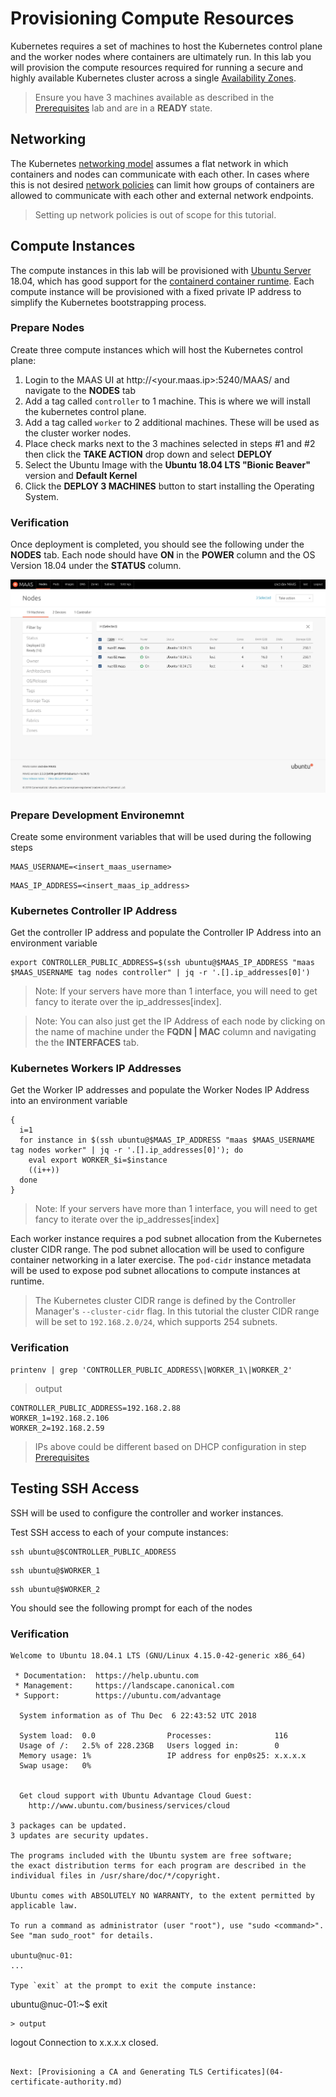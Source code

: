 # Provisioning Compute Resources

Kubernetes requires a set of machines to host the Kubernetes control plane and the worker nodes where containers are ultimately run. In this lab you will provision the compute resources required for running a secure and highly available Kubernetes cluster across a single [Availability Zones](https://docs.maas.io/2.4/en/manage-zones).

> Ensure you have 3 machines available as described in the [Prerequisites](01-prerequisites.md) lab and are in a **READY** state.

## Networking

The Kubernetes [networking model](https://kubernetes.io/docs/concepts/cluster-administration/networking/#kubernetes-model) assumes a flat network in which containers and nodes can communicate with each other. In cases where this is not desired [network policies](https://kubernetes.io/docs/concepts/services-networking/network-policies/) can limit how groups of containers are allowed to communicate with each other and external network endpoints.

> Setting up network policies is out of scope for this tutorial.


## Compute Instances

The compute instances in this lab will be provisioned with [Ubuntu Server](https://www.ubuntu.com/server) 18.04, which has good support for the [containerd container runtime](https://github.com/containerd/containerd). Each compute instance will be provisioned with a fixed private IP address to simplify the Kubernetes bootstrapping process.

### Prepare Nodes

Create three compute instances which will host the Kubernetes control plane:

1. Login to the MAAS UI at http://<your.maas.ip>:5240/MAAS/ and navigate to the **NODES** tab
2. Add a tag called `controller` to 1 machine. This is where we will install the kubernetes control plane.
3. Add a tag called `worker` to 2 additional machines. These will be used as the cluster worker nodes.
4. Place check marks next to the 3 machines selected in steps #1 and #2 then click the **TAKE ACTION** drop down and select **DEPLOY**
5. Select the Ubuntu Image with the **Ubuntu 18.04 LTS "Bionic Beaver"** version and **Default Kernel**
6. Click the **DEPLOY 3 MACHINES** button to start installing the Operating System.

### Verification

Once deployment is completed, you should see the following under the **NODES** tab. Each node should have **ON** in the **POWER** column and the OS Version 18.04 under the **STATUS** column.

![Compute Ready Image](/images/compute-ready.png)

### Prepare Development Environemnt

Create some environment variables that will be used during the following steps

```
MAAS_USERNAME=<insert_maas_username>
```

```
MAAS_IP_ADDRESS=<insert_maas_ip_address>
```

### Kubernetes Controller IP Address

Get the controller IP address and populate the Controller IP Address into an environment variable

```
export CONTROLLER_PUBLIC_ADDRESS=$(ssh ubuntu@$MAAS_IP_ADDRESS "maas $MAAS_USERNAME tag nodes controller" | jq -r '.[].ip_addresses[0]')
```

> Note: If your servers have more than 1 interface, you will need to get fancy to iterate over the ip_addresses[index]. 

> Note: You can also just get the IP Address of each node by clicking on the name of machine under the **FQDN | MAC** column and navigating the the **INTERFACES** tab.

### Kubernetes Workers IP Addresses

Get the Worker IP addresses and populate the Worker Nodes IP Address into an environment variable

```
{
  i=1
  for instance in $(ssh ubuntu@$MAAS_IP_ADDRESS "maas $MAAS_USERNAME tag nodes worker" | jq -r '.[].ip_addresses[0]'); do
    eval export WORKER_$i=$instance
    ((i++))
  done
}
```

> Note: If your servers have more than 1 interface, you will need to get fancy to iterate over the ip_addresses[index]

Each worker instance requires a pod subnet allocation from the Kubernetes cluster CIDR range. The pod subnet allocation will be used to configure container networking in a later exercise. The `pod-cidr` instance metadata will be used to expose pod subnet allocations to compute instances at runtime.

> The Kubernetes cluster CIDR range is defined by the Controller Manager's `--cluster-cidr` flag. In this tutorial the cluster CIDR range will be set to `192.168.2.0/24`, which supports 254 subnets.

### Verification

```
printenv | grep 'CONTROLLER_PUBLIC_ADDRESS\|WORKER_1\|WORKER_2'
```

>  output

```
CONTROLLER_PUBLIC_ADDRESS=192.168.2.88
WORKER_1=192.168.2.106
WORKER_2=192.168.2.59
```

> IPs above could be different based on DHCP configuration in step [Prerequisites](01-prerequisites.md)


## Testing SSH Access

SSH will be used to configure the controller and worker instances. 

Test SSH access to each of your compute instances:

```
ssh ubuntu@$CONTROLLER_PUBLIC_ADDRESS
```

```
ssh ubuntu@$WORKER_1
```

```
ssh ubuntu@$WORKER_2
```

You should see the following prompt for each of the nodes

### Verification

```
Welcome to Ubuntu 18.04.1 LTS (GNU/Linux 4.15.0-42-generic x86_64)

 * Documentation:  https://help.ubuntu.com
 * Management:     https://landscape.canonical.com
 * Support:        https://ubuntu.com/advantage

  System information as of Thu Dec  6 22:43:52 UTC 2018

  System load:  0.0                Processes:              116
  Usage of /:   2.5% of 228.23GB   Users logged in:        0
  Memory usage: 1%                 IP address for enp0s25: x.x.x.x
  Swap usage:   0%


  Get cloud support with Ubuntu Advantage Cloud Guest:
    http://www.ubuntu.com/business/services/cloud

3 packages can be updated.
3 updates are security updates.

The programs included with the Ubuntu system are free software;
the exact distribution terms for each program are described in the
individual files in /usr/share/doc/*/copyright.

Ubuntu comes with ABSOLUTELY NO WARRANTY, to the extent permitted by
applicable law.

To run a command as administrator (user "root"), use "sudo <command>".
See "man sudo_root" for details.

ubuntu@nuc-01:
...

Type `exit` at the prompt to exit the compute instance:

```
ubuntu@nuc-01:~$ exit
```
> output

```
logout
Connection to x.x.x.x closed.
```

Next: [Provisioning a CA and Generating TLS Certificates](04-certificate-authority.md)
